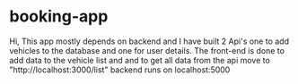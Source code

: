 # booking-app
Hi, This app mostly depends on backend and I have built 2 Api's one to add vehicles to the database and one for user details.
The front-end is done to add data to the vehicle list and and to get all data from the api move to "http://localhost:3000/list"
backend runs on localhost:5000

